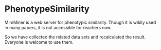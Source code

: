 # PhenotypeSimilarity

MimMiner is a web server for phenotypic similarity. Though it is wildly used in many papers, it is not accessible for reachers now.

So we have collected the related data sets and recalculated the result. Everyone is welcome to use them.